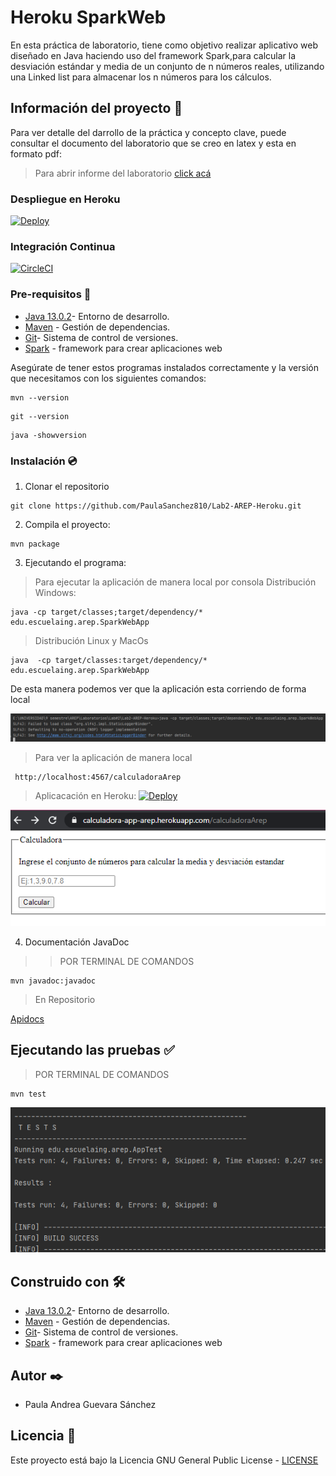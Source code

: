 # Heroku SparkWeb

En esta práctica de laboratorio, tiene como objetivo realizar aplicativo web diseñado en Java haciendo uso del framework Spark,para calcular la  desviación estándar y media de un conjunto de n números reales, utilizando una Linked list para almacenar los n números para los cálculos.

## Información del proyecto 📁

Para ver detalle del darrollo de la práctica y concepto clave, puede consultar el documento del laboratorio que se creo en latex y esta en formato pdf:

> Para abrir informe del laboratorio [click acá](https://github.com/PaulaSanchez810/Lab2-AREP-Heroku/blob/master/Taller%20Heroku.pdf)

### Despliegue en Heroku

[![Deploy](https://www.herokucdn.com/deploy/button.svg)](https://calculadora-app-arep.herokuapp.com/calculadoraArep)

### Integración Continua

[![CircleCI](https://circleci.com/gh/circleci/circleci-docs.svg?style=svg)](https://app.circleci.com/pipelines/github/PaulaSanchez810/Lab2-AREP-Heroku)

### Pre-requisitos 📜

* [Java 13.0.2](https://www.oracle.com/co/java/technologies/javase-jdk13-downloads.html)- Entorno de desarrollo.
* [Maven](https://maven.apache.org) - Gestión de dependencias.
* [Git](https://git-scm.com)- Sistema de control de versiones.
* [Spark](http://sparkjava.com) - framework para crear aplicaciones web

Asegúrate de tener estos programas instalados correctamente y la versión que necesitamos con los siguientes comandos:

```
mvn --version
```
```
git --version 
```
```
java -showversion 
```
### Instalación 💿

1. Clonar el repositorio

```
git clone https://github.com/PaulaSanchez810/Lab2-AREP-Heroku.git
```

2. Compila el proyecto:

```
mvn package
```
3. Ejecutando el programa:
> Para ejecutar la aplicación de manera local por consola
Distribución Windows:
```
java -cp target/classes;target/dependency/* edu.escuelaing.arep.SparkWebApp
```
> Distribución Linux y MacOs
```
java  -cp target/classes:target/dependency/* edu.escuelaing.arep.SparkWebApp
```
De esta manera podemos ver que la aplicación esta corriendo de forma local

![](https://github.com/PaulaSanchez810/Lab2-AREP-Heroku/blob/master/img/ejecutando%20aplicacion.png)

> Para ver la aplicación de manera local 
```
 http://localhost:4567/calculadoraArep
```
> Aplicacación en Heroku:
[![Deploy](https://www.herokucdn.com/deploy/button.svg)](https://calculadora-app-arep.herokuapp.com/calculadoraArep)
 
![](https://github.com/PaulaSanchez810/Lab2-AREP-Heroku/blob/master/img/Calculadora2.png)
 
4. Documentación JavaDoc
 
> > POR TERMINAL DE COMANDOS

```
mvn javadoc:javadoc
```
> En Repositorio

[Apidocs](https://github.com/PaulaSanchez810/Lab2-AREP-Heroku/tree/master/site/apidocs)
## Ejecutando las pruebas ✅

> POR TERMINAL DE COMANDOS

```
mvn test
```
![](https://github.com/PaulaSanchez810/Lab2-AREP-Heroku/blob/master/img/test.PNG)
## Construido con 🛠️

* [Java 13.0.2](https://www.oracle.com/co/java/technologies/javase-jdk13-downloads.html)- Entorno de desarrollo.
* [Maven](https://maven.apache.org) - Gestión de dependencias.
* [Git](https://git-scm.com)- Sistema de control de versiones.
* [Spark](http://sparkjava.com) - framework para crear aplicaciones web


## Autor ✒️

* Paula Andrea Guevara Sánchez

## Licencia 📄

Este proyecto está bajo la Licencia GNU General Public License - [LICENSE](https://github.com/PaulaSanchez810/Lab2-AREP-Heroku/blob/master/LICENSE.txt) 
